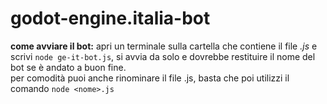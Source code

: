 # godot-engine.italia-bot

**come avviare il bot:** apri un terminale sulla cartella che contiene il file *.js* e scrivi `node ge-it-bot.js`, si avvia da solo e dovrebbe restituire il nome del bot se è andato a buon fine.  
per comodità puoi anche rinominare il file .js, basta che poi utilizzi il comando `node <nome>.js`
